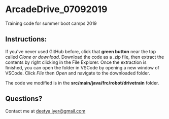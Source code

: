 # ArcadeDrive_07092019
Training code for summer boot camps 2019

## Instructions:
If you've never used GitHub before, click that **green button** near the top called _Clone or download_.
Download the code as a .zip file, then extract the contents by right clicking in the File Explorer.
Once the extraction is finished, you can open the folder in VSCode by opening a new window of VSCode.
Click _File_ then _Open_ and navigate to the downloaded folder.

The code we modified is in the **src/main/java/frc/robot/drivetrain** folder.

## Questions?
Contact me at deetya.iyer@gmail.com
